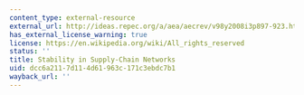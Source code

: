 ```yaml
---
content_type: external-resource
external_url: http://ideas.repec.org/a/aea/aecrev/v98y2008i3p897-923.html
has_external_license_warning: true
license: https://en.wikipedia.org/wiki/All_rights_reserved
status: ''
title: Stability in Supply-Chain Networks
uid: dcc6a211-7d11-4d61-963c-171c3ebdc7b1
wayback_url: ''
---
```

